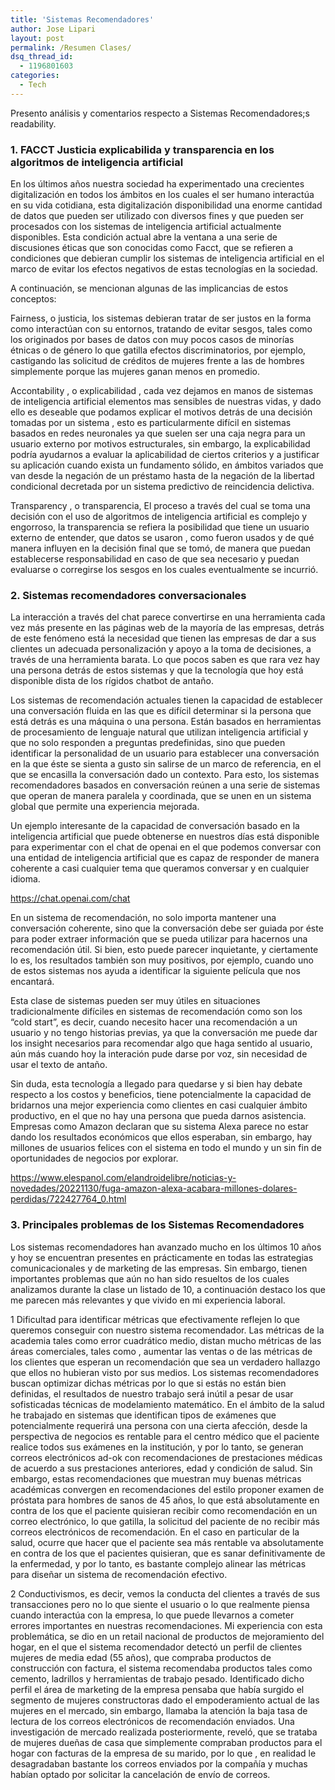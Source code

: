 ```yaml
---
title: 'Sistemas Recomendadores'
author: Jose Lipari
layout: post
permalink: /Resumen Clases/
dsq_thread_id:
  - 1196801603
categories:
  - Tech
---
```

Presento análisis y comentarios respecto a Sistemas Recomendadores;s readability.<!--more-->

### 1. FACCT Justicia explicabilida y transparencia en los algoritmos de inteligencia artificial 

En los últimos años nuestra sociedad ha experimentado una crecientes digitalización en todos los ámbitos en los cuales el ser humano interactúa en su vida cotidiana, esta digitalización disponibilidad una enorme cantidad de datos que pueden ser utilizado con diversos fines y que pueden ser procesados con los sistemas de inteligencia artificial actualmente disponibles. Esta condición actual abre la ventana a una serie de discusiones éticas que son conocidas como Facct, que se refieren a condiciones que debieran cumplir los sistemas de inteligencia artificial en el marco de evitar los efectos negativos de estas tecnologías en la sociedad.

A continuación, se mencionan algunas de las implicancias de estos conceptos:

Fairness, o justicia, los sistemas debieran tratar de ser justos en la forma como interactúan con su entornos, tratando de evitar sesgos, tales como los originados por bases de datos con muy pocos casos de minorías étnicas o de género lo que gatilla efectos discriminatorios, por ejemplo, castigando las solicitud de créditos de mujeres frente a las de hombres simplemente porque las mujeres ganan menos en promedio.

Accontability , o explicabilidad , cada vez dejamos en manos de sistemas de inteligencia artificial elementos mas sensibles de nuestras vidas, y dado ello es deseable que podamos explicar el motivos detrás de una decisión tomadas por un sistema , esto es particularmente difícil en sistemas basados en redes neuronales ya que suelen ser una caja negra para un usuario externo por motivos estructurales, sin embargo, la explicabilidad podría ayudarnos a evaluar la aplicabilidad de ciertos criterios y a justificar su aplicación cuando exista un fundamento sólido, en ámbitos variados que van desde la negación de un préstamo hasta de la negación de la libertad condicional decretada por un sistema predictivo de reincidencia delictiva.

Transparency , o transparencia, El proceso a través del cual se toma una decisión con el uso de algoritmos de inteligencia artificial es complejo y engorroso, la transparencia se refiera la posibilidad que tiene un usuario externo de entender, que datos se usaron , como fueron usados y de qué manera influyen en la decisión final que se tomó, de manera que puedan establecerse responsabilidad en caso de que sea necesario y puedan evaluarse o corregirse los sesgos en los cuales eventualmente se incurrió.




### 2. Sistemas recomendadores conversacionales 

La interacción a través del chat parece convertirse en una herramienta cada vez más presente en las páginas web de la mayoría de las empresas, detrás de este fenómeno está la necesidad que tienen las empresas de dar a sus clientes un adecuada personalización y apoyo a la toma de decisiones, a través de una herramienta barata. Lo que pocos saben es que rara vez hay una persona detrás de estos sistemas y que la tecnología que hoy está disponible dista de los rígidos chatbot de antaño.

Los sistemas de recomendación actuales tienen la capacidad de establecer una conversación fluida en las que es difícil determinar si la persona que está detrás es una máquina o una persona. Están basados en herramientas de procesamiento de lenguaje natural que utilizan inteligencia artificial y que no solo responden a preguntas predefinidas, sino que pueden identificar la personalidad de un usuario para establecer una conversación en la que éste se sienta a gusto sin salirse de un marco de referencia, en el que se encasilla la conversación dado un contexto. Para esto, los sistemas recomendadores basados en conversación reúnen a una serie de sistemas que operan de manera paralela y coordinada, que se unen en un sistema global que permite una experiencia mejorada.

Un ejemplo interesante de la capacidad de conversación basado en la inteligencia artificial que puede obtenerse en nuestros días está disponible para experimentar con el chat de openai en el que podemos conversar con una entidad de inteligencia artificial que es capaz de responder de manera coherente a casi cualquier tema que queramos conversar y en cualquier idioma.

https://chat.openai.com/chat

En un sistema de recomendación, no solo importa mantener una conversación coherente, sino que la conversación debe ser guiada por éste para poder extraer información que se pueda utilizar para hacernos una recomendación útil. Si bien, esto puede parecer inquietante, y ciertamente lo es, los resultados también son muy positivos, por ejemplo, cuando uno de estos sistemas nos ayuda a identificar la siguiente película que nos encantará.

Esta clase de sistemas pueden ser muy útiles en situaciones tradicionalmente difíciles en sistemas de recomendación como son los “cold start”, es decir, cuando necesito hacer una recomendación a un usuario y no tengo historias previas, ya que la conversación me puede dar los insight necesarios para recomendar algo que haga sentido al usuario, aún más cuando hoy la interación pude darse por voz, sin necesidad de usar el texto de antaño.

Sin duda, esta tecnología a llegado para quedarse y si bien hay debate respecto a los costos y beneficios, tiene potencialmente la capacidad de bridarnos una mejor experiencia como clientes en casi cualquier ámbito productivo, en el que no hay una persona que pueda darnos asistencia. Empresas como Amazon declaran que su sistema Alexa parece no estar dando los resultados económicos que ellos esperaban, sin embargo, hay millones de usuarios felices con el sistema en todo el mundo y un sin fin de oportunidades de negocios por explorar.

https://www.elespanol.com/elandroidelibre/noticias-y-novedades/20221130/fuga-amazon-alexa-acabara-millones-dolares-perdidas/722427764_0.html 




### 3. Principales problemas de los Sistemas Recomendadores

Los sistemas recomendadores han avanzado mucho en los últimos 10 años y hoy se encuentran presentes en prácticamente en todas las estrategias comunicacionales y de marketing de las empresas. Sin embargo, tienen importantes problemas que aún no han sido resueltos de los cuales analizamos durante la clase un listado de 10, a continuación destaco los que me parecen más relevantes y que vivido en mi experiencia laboral.

1 Dificultad para identificar métricas que efectivamente reflejen lo que queremos conseguir con nuestro sistema recomendador. Las métricas de la academia tales como error cuadrático medio, distan mucho métricas de las áreas comerciales, tales como , aumentar las ventas o de las métricas de los clientes que esperan un recomendación que sea un verdadero hallazgo que ellos no hubieran visto por sus medios. Los sistemas recomendadores buscan optimizar dichas métricas por lo que si estás no están bien definidas, el resultados de nuestro trabajo será inútil a pesar de usar sofisticadas técnicas de modelamiento matemático. En el ámbito de la salud he trabajado en sistemas que identifican tipos de exámenes que potencialmente requerirá una persona con una cierta afección, desde la perspectiva de negocios es rentable para el centro médico que el paciente realice todos sus exámenes en la institución, y por lo tanto, se generan correos electrónicos ad-ok con recomendaciones de prestaciones médicas de acuerdo a sus prestaciones anteriores, edad y condición de salud. Sin embargo, estas recomendaciones que muestran muy buenas métricas académicas convergen en recomendaciones del estilo proponer examen de próstata para hombres de sanos de 45 años, lo que está absolutamente en contra de los que el paciente quisieran recibir como recomendación en un correo electrónico, lo que gatilla, la solicitud del paciente de no recibir más correos electrónicos de recomendación. En el caso en particular de la salud, ocurre que hacer que el paciente sea más rentable va absolutamente en contra de los que el pacientes quisieran, que es sanar definitivamente de la enfermedad, y por lo tanto, es bastante complejo alinear las métricas para diseñar un sistema de recomendación efectivo.

2 Conductivismos, es decir, vemos la conducta del clientes a través de sus transacciones pero no lo que siente el usuario o lo que realmente piensa cuando interactúa con la empresa, lo que puede llevarnos a cometer errores importantes en nuestras recomendaciones. Mi experiencia con esta problemática,  se dio en un retail nacional de productos de mejoramiento del hogar, en el que el sistema recomendador detectó un perfil de clientes  mujeres de media edad (55 años), que compraba productos de construcción con factura,  el sistema recomendaba productos tales como cemento, ladrillos y herramientas de trabajo pesado. Identificado dicho perfil el área de marketing de la empresa pensaba que había surgido el segmento de mujeres constructoras dado el empoderamiento actual de las mujeres en el mercado, sin embargo, llamaba la atención la baja tasa de lectura de los correos electrónicos de recomendación enviados. Una investigación de mercado realizada posteriormente, reveló, que se trataba de mujeres dueñas de casa que simplemente compraban productos para el hogar con facturas de la empresa de su marido, por lo que , en realidad le desagradaban bastante los correos enviados por la compañía y muchas habían optado por solicitar la cancelación de envío de correos.

